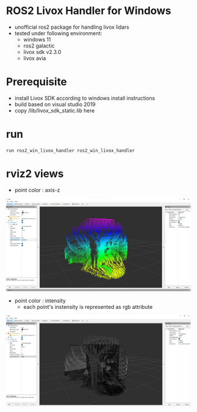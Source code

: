 # ROS2 Livox Handler for Windows 

- unofficial ros2 package for handling livox lidars
- tested under following environment:
    - windows 11
    - ros2 galactic
    - livox sdk v2.3.0
    - livox avia

# Prerequisite

- install Livox SDK according to windows install instructions
- build based on visual studio 2019
- copy /lib/livox_sdk_static.lib here

# run 

```
run ros2_win_livox_handler ros2_win_livox_handler
```

# rviz2 views

- point color : axis-z

![rviz2_axis](./doc/rviz2_axis.jpg "rviz2 axis based color")

- point color : intensity 
  - each point's instensity is represented as rgb attribute

![rviz2_reflectivity](./doc/rviz2_reflectivity.jpg "rviz2 reflectivity based color")

